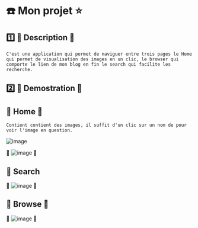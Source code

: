 # :phone: Mon projet :star:


## :one: :orange: Description :orange:

``C'est une application qui permet de naviguer entre trois pages le Home qui permet de visualisation des images en un clic, le browser qui comporte le lien de mon blog en fin le search qui facilite les recherche.``

## :two: :lion: Demostration :lion:
## :apple: Home :orange:

``Contient contient des images, il suffit d'un clic sur un nom de pour voir l'image en question.``

  ![image](images/bi.png)



:apple:  ![image](images/ns.PNG) :apple:


## :apple: Search

:apple:  ![image](images/baa.PNG) :apple:


## :apple: Browse :apple:



:apple:  ![image](images/b.PNG) :apple:



